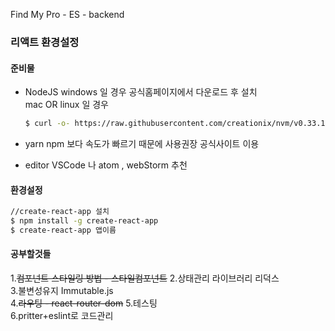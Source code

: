 Find My Pro - ES - backend


 ### 리액트 환경설정
 #### 준비물  
 * NodeJS
    windows 일 경우 공식홈페이지에서 다운로드 후 설치  
    mac OR linux 일 경우

    ~~~ bash
    $ curl -o- https://raw.githubusercontent.com/creationix/nvm/v0.33.11/install.sh | 
    ~~~

 * yarn
    npm 보다 속도가 빠르기 때문에 사용권장 공식사이트 이용   

 * editor
    VSCode 나 atom , webStorm 추천

#### 환경설정

~~~ bash
//create-react-app 설치
$ npm install -g create-react-app 
$ create-react-app 앱이름
~~~


#### 공부할것들 
1.~~컴포넌트 스타일링 방법  - 스타일컴포넌트~~
2.상태관리 라이브러리 리덕스  
3.불변성유지 Immutable.js  
4.~~라우팅  - react-router-dom~~
5.테스팅  
6.pritter+eslint로 코드관리 